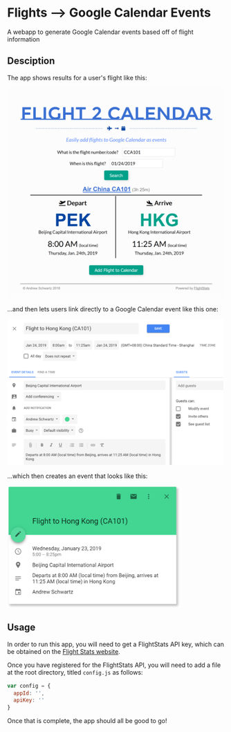 # Flights --> Google Calendar Events
A webapp to generate Google Calendar events based off of flight information

## Desciption
The app shows results for a user's flight like this:

<img src="images/tablet-view.png" width="600" />

...and then lets users link directly to a Google Calendar event like this one:

<img src="images/calendar-create.png" width="500" />

...which then creates an event that looks like this:

<img src="images/calendar-event.png" width="400" />


## Usage
In order to run this app, you will need to get a FlightStats API key, which can be obtained on the [Flight Stats website](https://developer.flightstats.com).

Once you have registered for the FlightStats API, you will need to add a file at the root directory, titled `config.js` as follows:

```js
var config = { 
  appId: '',
  apiKey: ''
}

```
Once that is complete, the app should all be good to go!
